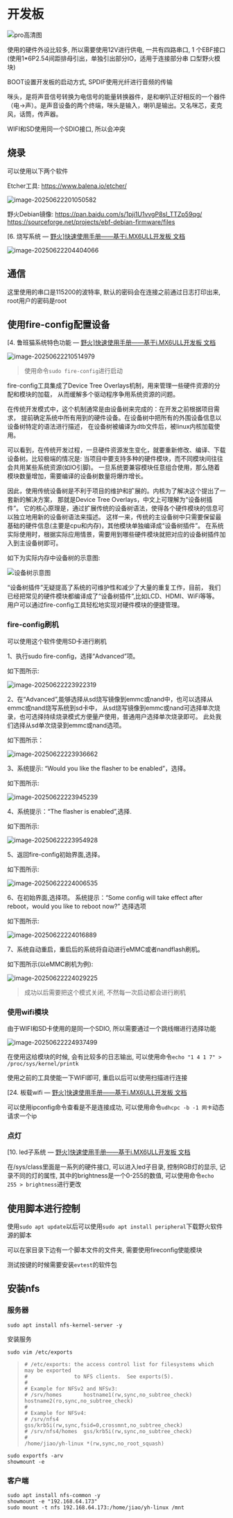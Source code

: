 # 开发板

![pro高清图](https://picture-01-1316374204.cos.ap-beijing.myqcloud.com/lenovo-picture/202506221954771.jpeg)

使用的硬件外设比较多, 所以需要使用12V进行供电, 一共有四路串口, 1 个EBF接口(使用1*6P2.54间距排母引出，单独引出部分IO，适用于连接部分串 口型野火模块)

BOOT设置开发板的启动方式, SPDIF使用光纤进行音频的传输

咪头，是将声音信号转换为电信号的能量转换器件，是和喇叭正好相反的一个器件（电→声）。是声音设备的两个终端，咪头是输入，喇叭是输出。又名咪芯，麦克风，话筒，传声器。

WIFI和SD使用同一个SDIO接口, 所以会冲突

## 烧录

可以使用以下两个软件

Etcher工具: https://www.balena.io/etcher/ 

![image-20250622201050582](https://picture-01-1316374204.cos.ap-beijing.myqcloud.com/lenovo-picture/202506222010678.png)

野火Debian镜像: https://pan.baidu.com/s/1pji1U1vvgP8sl_TTZp59qg/ https://sourceforge.net/projects/ebf-debian-firmware/files

[6. 烧写系统 — [野火\]快速使用手册——基于i.MX6ULL开发板 文档](https://doc.embedfire.com/linux/imx6/quick_start/zh/latest/quick_start/install_debian/install_debian.html)

![image-20250622204404066](https://picture-01-1316374204.cos.ap-beijing.myqcloud.com/lenovo-picture/202506222044142.png)

## 通信

这里使用的串口是115200的波特率, 默认的密码会在连接之前通过日志打印出来, root用户的密码是root

## 使用fire-config配置设备

[4. 鲁班猫系统特色功能 — [野火\]快速使用手册——基于i.MX6ULL开发板 文档](https://doc.embedfire.com/linux/imx6/quick_start/zh/latest/quick_start/debian_sys/debian_sys.html#fire-config)

![image-20250622210514979](https://picture-01-1316374204.cos.ap-beijing.myqcloud.com/lenovo-picture/202506222105071.png)

> 使用命令`sudo fire-config`进行启动

fire-config工具集成了Device Tree Overlays机制，用来管理一些硬件资源的分配和模块的加载， 从而缓解多个驱动程序争用系统资源的问题。

在传统开发模式中，这个机制通常是由设备树来完成的：在开发之前根据项目需求， 提前确定系统中所有用到的硬件设备。在设备树中把所有的外围设备信息以设备树特定的语法进行描述， 在设备树被编译为dtb文件后，被linux内核加载使用。

可以看到，在传统开发过程，一旦硬件资源发生变化，就要重新修改、编译、下载设备树。比较极端的情况是: 当项目中要支持多种的硬件模块，而不同模块间往往会共用某些系统资源(如IO引脚)。 一旦系统要兼容模块任意组合使用，那么随着模块数量增加，需要编译的设备树数量将爆炸增长。

因此，使用传统设备树是不利于项目的维护和扩展的。内核为了解决这个提出了一套新的解决方案， 那就是Device Tree Overlays，中文上可理解为“设备树插件”。 它的核心原理是，通过扩展传统的设备树语法，使得各个硬件模块的信息可以独立地用新的设备树语法来描述。 这样一来，传统的主设备树中只需要保留最基础的硬件信息(主要是cpu和内存)，其他模块单独编译成“设备树插件”。 在系统实际使用时，根据实际应用情景，需要用到哪些硬件模块就把对应的设备树插件加入到主设备树即可。

如下为实际内存中设备树的示意图:

![设备树示意图](https://doc.embedfire.com/linux/imx6/quick_start/zh/latest/_images/device_tree_overlays.png)

“设备树插件”无疑提高了系统的可维护性和减少了大量的重复工作，目前， 我们已经把常见的硬件模块都编译成了“设备树插件”,比如LCD、HDMI、WiFi等等。 用户可以通过fire-config工具轻松地实现对硬件模块的便捷管理。

### fire-config刷机

可以使用这个软件使用SD卡进行刷机

1、执行sudo fire-config，选择“Advanced”项。

如下图所示:

![image-20250622223922319](C:\Users\14586\AppData\Roaming\Typora\typora-user-images\image-20250622223922319.png)

2、在“Advanced”,能够选择从sd烧写镜像到emmc或nand中，也可以选择从emmc或nand烧写系统到sd卡中， 从sd烧写镜像到emmc或nand可选择单次烧录，也可选择持续烧录模式方便量产使用，普通用户选择单次烧录即可。 此处我们选择从sd单次烧录到emmc或nand选项。

如下图所示：

![image-20250622223936662](C:\Users\14586\AppData\Roaming\Typora\typora-user-images\image-20250622223936662.png)

3、系统提示: “Would you like the flasher to be enabled”，选择<Enable>。

如下图所示:

![image-20250622223945239](C:\Users\14586\AppData\Roaming\Typora\typora-user-images\image-20250622223945239.png)

4、系统提示：“The flasher is enabled”,选择<Ok>.

如下图所示:

![image-20250622223954928](C:\Users\14586\AppData\Roaming\Typora\typora-user-images\image-20250622223954928.png)

5、返回fire-config初始界面,选择<Finish>。

如下图所示:

![image-20250622224006535](C:\Users\14586\AppData\Roaming\Typora\typora-user-images\image-20250622224006535.png)

6、在初始界面,选择<Finish>项。 系统提示：“Some config will take effect after reboot，would you like to reboot now?” 选择<Yes>选项

如下图所示:

![image-20250622224016889](C:\Users\14586\AppData\Roaming\Typora\typora-user-images\image-20250622224016889.png)

7、系统自动重启，重启后的系统将自动进行eMMC或者nandflash刷机。

如下图所示(以eMMC刷机为例):

![image-20250622224029225](C:\Users\14586\AppData\Roaming\Typora\typora-user-images\image-20250622224029225.png)

> 成功以后需要把这个模式关闭, 不然每一次启动都会进行刷机

### 使用wifi模块

由于WIFI和SD卡使用的是同一个SDIO, 所以需要通过一个跳线帽进行选择功能

![image-20250622224937499](C:\Users\14586\AppData\Roaming\Typora\typora-user-images\image-20250622224937499.png)

在使用这给模块的时候, 会有比较多的日志输出, 可以使用命令`echo "1 4 1 7" > /proc/sys/kernel/printk`

使用之前的工具使能一下WIFI即可, 重启以后可以使用扫描进行连接

[24. 板载wifi — [野火\]快速使用手册——基于i.MX6ULL开发板 文档](https://doc.embedfire.com/linux/imx6/quick_start/zh/latest/quick_start/wifi/wifi.html)

可以使用ipconfig命令查看是不是连接成功, 可以使用命令`udhcpc -b -1 网卡`动态请求一个ip

### 点灯

[10. led子系统 — [野火\]快速使用手册——基于i.MX6ULL开发板 文档](https://doc.embedfire.com/linux/imx6/quick_start/zh/latest/quick_start/led_subsystem/led_subsystem.html)

在/sys/class里面是一系列的硬件接口, 可以进入led子目录, 控制RGB灯的显示, 记录不同的灯的属性, 其中的brightness是一个0-255的数值, 可以使用命令`echo 255 > brightness`进行更改

## 使用脚本进行控制

使用`sudo apt update`以后可以使用`sudo apt install peripheral`下载野火软件源的脚本

可以在家目录下边有一个脚本文件的文件夹, 需要使用fireconfig使能模块

测试按键的时候需要安装`evtest`的软件包

## 安装nfs

### 服务器

```
sudo apt install nfs-kernel-server -y
```

安装服务

```
sudo vim /etc/exports
```

> ```
> # /etc/exports: the access control list for filesystems which may be exported
> #               to NFS clients.  See exports(5).
> #
> # Example for NFSv2 and NFSv3:
> # /srv/homes       hostname1(rw,sync,no_subtree_check) hostname2(ro,sync,no_subtree_check)
> #
> # Example for NFSv4:
> # /srv/nfs4        gss/krb5i(rw,sync,fsid=0,crossmnt,no_subtree_check)
> # /srv/nfs4/homes  gss/krb5i(rw,sync,no_subtree_check)
> #
> /home/jiao/yh-linux *(rw,sync,no_root_squash)
> ```

```
sudo exportfs -arv
showmount -e
```

### 客户端

```
sudo apt install nfs-common -y
showmount -e "192.168.64.173"
sudo mount -t nfs 192.168.64.173:/home/jiao/yh-linux /mnt
```

